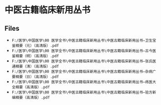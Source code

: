 # 中医古籍临床新用丛书

## Files

- `F:/医学\中国医学\00 医学全书\中医古籍临床新用丛书\中医古籍临床新用丛书—卫生宝鉴精要（元）（高清版）.pdf`
- `F:/医学\中国医学\00 医学全书\中医古籍临床新用丛书\中医古籍临床新用丛书—古今医鉴精要（明）（高清版）.pdf`
- `F:/医学\中国医学\00 医学全书\中医古籍临床新用丛书\中医古籍临床新用丛书—张氏医通精要（清）（高清版）.pdf`
- `F:/医学\中国医学\00 医学全书\中医古籍临床新用丛书\中医古籍临床新用丛书—杂病广要精要（日）（高清版）.pdf`
- `F:/医学\中国医学\00 医学全书\中医古籍临床新用丛书\中医古籍临床新用丛书—疡医大全精要（高清版）.pdf`
- `F:/医学\中国医学\00 医学全书\中医古籍临床新用丛书\中医古籍临床新用丛书—验方新编精要（高清版）.pdf`

